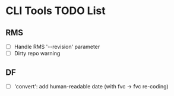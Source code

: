 # CLI Tools TODO List

## RMS

- [ ] Handle RMS '--revision' parameter
- [ ] Dirty repo warning

## DF

- [ ] 'convert': add human-readable date (with fvc -> fvc re-coding)